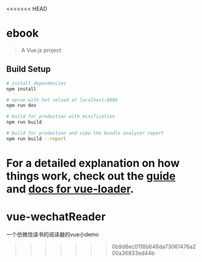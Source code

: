 <<<<<<< HEAD
# ebook

> A Vue.js project

## Build Setup

``` bash
# install dependencies
npm install

# serve with hot reload at localhost:8080
npm run dev

# build for production with minification
npm run build

# build for production and view the bundle analyzer report
npm run build --report
```

For a detailed explanation on how things work, check out the [guide](http://vuejs-templates.github.io/webpack/) and [docs for vue-loader](http://vuejs.github.io/vue-loader).
=======
# vue-wechatReader
一个仿微信读书的阅读器的vue小demo
>>>>>>> 0b9d8ec0118b646da73061476a200a36833ed44b
